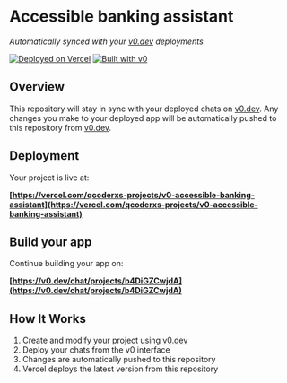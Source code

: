 # Accessible banking assistant

*Automatically synced with your [v0.dev](https://v0.dev) deployments*

[![Deployed on Vercel](https://img.shields.io/badge/Deployed%20on-Vercel-black?style=for-the-badge&logo=vercel)](https://vercel.com/qcoderxs-projects/v0-accessible-banking-assistant)
[![Built with v0](https://img.shields.io/badge/Built%20with-v0.dev-black?style=for-the-badge)](https://v0.dev/chat/projects/b4DiGZCwjdA)

## Overview

This repository will stay in sync with your deployed chats on [v0.dev](https://v0.dev).
Any changes you make to your deployed app will be automatically pushed to this repository from [v0.dev](https://v0.dev).

## Deployment

Your project is live at:

**[https://vercel.com/qcoderxs-projects/v0-accessible-banking-assistant](https://vercel.com/qcoderxs-projects/v0-accessible-banking-assistant)**

## Build your app

Continue building your app on:

**[https://v0.dev/chat/projects/b4DiGZCwjdA](https://v0.dev/chat/projects/b4DiGZCwjdA)**

## How It Works

1. Create and modify your project using [v0.dev](https://v0.dev)
2. Deploy your chats from the v0 interface
3. Changes are automatically pushed to this repository
4. Vercel deploys the latest version from this repository
